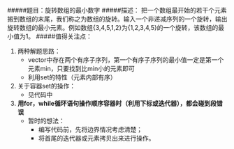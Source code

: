 #####题目：旋转数组的最小数字
#####描述：
把一个数组最开始的若干个元素搬到数组的末尾，我们称之为数组的旋转。输入一个非递减序列的一个旋转，输出旋转数组的最小元素。例如数组{3,4,5,1,2}为{1,2,3,4,5}的一个旋转，该数组的最小值为1。
#####值得关注点：
1. 两种解题思路：
    + vector中存在两个有序子序列，第一个有序子序列的最小值一定是第一个元素min，只要找到比min小的元素即可
    + 利用set的特性（元素内部有序）
2. 关于容器set的操作：
    + 见代码中
 3. **用for，while循环语句操作顺序容器时（利用下标或迭代器），都会碰到段错误**
    - 暂时的想法：
        - 编写代码前，先将边界情况考虑清楚；
        - 将首尾的迭代器或元素拷贝出来进行操作。
